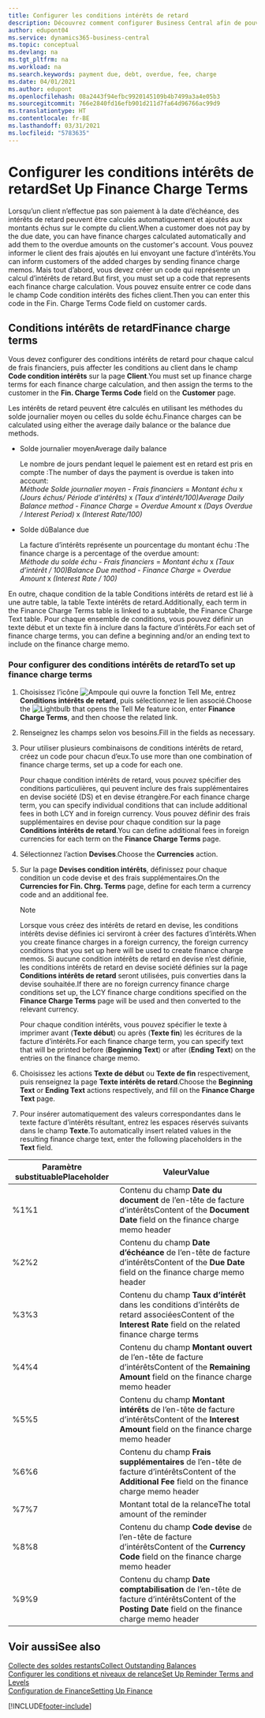 ```yaml
---
title: Configurer les conditions intérêts de retard
description: Découvrez comment configurer Business Central afin de pouvoir informer les clients des frais supplémentaires en envoyant des factures d’intérêts.
author: edupont04
ms.service: dynamics365-business-central
ms.topic: conceptual
ms.devlang: na
ms.tgt_pltfrm: na
ms.workload: na
ms.search.keywords: payment due, debt, overdue, fee, charge
ms.date: 04/01/2021
ms.author: edupont
ms.openlocfilehash: 08a2443f94efbc9920145109b4b7499a3a4e05b3
ms.sourcegitcommit: 766e2840fd16efb901d211d7fa64d96766ac99d9
ms.translationtype: HT
ms.contentlocale: fr-BE
ms.lasthandoff: 03/31/2021
ms.locfileid: "5783635"
---
```

# <a name="set-up-finance-charge-terms"></a><span data-ttu-id="41bb1-103">Configurer les conditions intérêts de retard</span><span class="sxs-lookup"><span data-stu-id="41bb1-103">Set Up Finance Charge Terms</span></span>

<span data-ttu-id="41bb1-104">Lorsqu’un client n’effectue pas son paiement à la date d’échéance, des intérêts de retard peuvent être calculés automatiquement et ajoutés aux montants échus sur le compte du client.</span><span class="sxs-lookup"><span data-stu-id="41bb1-104">When a customer does not pay by the due date, you can have finance charges calculated automatically and add them to the overdue amounts on the customer's account.</span></span> <span data-ttu-id="41bb1-105">Vous pouvez informer le client des frais ajoutés en lui envoyant une facture d’intérêts.</span><span class="sxs-lookup"><span data-stu-id="41bb1-105">You can inform customers of the added charges by sending finance charge memos.</span></span> <span data-ttu-id="41bb1-106">Mais tout d’abord, vous devez créer un code qui représente un calcul d’intérêts de retard.</span><span class="sxs-lookup"><span data-stu-id="41bb1-106">But first, you must set up a code that represents each finance charge calculation.</span></span> <span data-ttu-id="41bb1-107">Vous pouvez ensuite entrer ce code dans le champ Code condition intérêts des fiches client.</span><span class="sxs-lookup"><span data-stu-id="41bb1-107">Then you can enter this code in the Fin. Charge Terms Code field on customer cards.</span></span>  

## <a name="finance-charge-terms"></a><span data-ttu-id="41bb1-108">Conditions intérêts de retard</span><span class="sxs-lookup"><span data-stu-id="41bb1-108">Finance charge terms</span></span>

<span data-ttu-id="41bb1-109">Vous devez configurer des conditions intérêts de retard pour chaque calcul de frais financiers, puis affecter les conditions au client dans le champ **Code condition intérêts** sur la page **Client**.</span><span class="sxs-lookup"><span data-stu-id="41bb1-109">You must set up finance charge terms for each finance charge calculation, and then assign the terms to the customer in the **Fin. Charge Terms Code** field on the **Customer** page.</span></span>

<span data-ttu-id="41bb1-110">Les intérêts de retard peuvent être calculés en utilisant les méthodes du solde journalier moyen ou celles du solde échu.</span><span class="sxs-lookup"><span data-stu-id="41bb1-110">Finance charges can be calculated using either the average daily balance or the balance due methods.</span></span>

* <span data-ttu-id="41bb1-111">Solde journalier moyen</span><span class="sxs-lookup"><span data-stu-id="41bb1-111">Average daily balance</span></span>  
  
  <span data-ttu-id="41bb1-112">Le nombre de jours pendant lequel le paiement est en retard est pris en compte :</span><span class="sxs-lookup"><span data-stu-id="41bb1-112">The number of days the payment is overdue is taken into account:</span></span>  
  <span data-ttu-id="41bb1-113">*Méthode Solde journalier moyen* - *Frais financiers* = *Montant échu* x *(Jours échus/ Période d’intérêts)* x *(Taux d’intérêt/100)*</span><span class="sxs-lookup"><span data-stu-id="41bb1-113">*Average Daily Balance method* - *Finance Charge* = *Overdue Amount* x *(Days Overdue / Interest Period)* x *(Interest Rate/100)*</span></span>

* <span data-ttu-id="41bb1-114">Solde dû</span><span class="sxs-lookup"><span data-stu-id="41bb1-114">Balance due</span></span>  
  
  <span data-ttu-id="41bb1-115">La facture d’intérêts représente un pourcentage du montant échu :</span><span class="sxs-lookup"><span data-stu-id="41bb1-115">The finance charge is a percentage of the overdue amount:</span></span>  
  <span data-ttu-id="41bb1-116">*Méthode du solde échu* - *Frais financiers* = *Montant échu* x *(Taux d’intérêt / 100)*</span><span class="sxs-lookup"><span data-stu-id="41bb1-116">*Balance Due method* - *Finance Charge* = *Overdue Amount* x *(Interest Rate / 100)*</span></span>

<span data-ttu-id="41bb1-117">En outre, chaque condition de la table Conditions intérêts de retard est lié à une autre table, la table Texte intérêts de retard.</span><span class="sxs-lookup"><span data-stu-id="41bb1-117">Additionally, each term in the Finance Charge Terms table is linked to a subtable, the Finance Charge Text table.</span></span> <span data-ttu-id="41bb1-118">Pour chaque ensemble de conditions, vous pouvez définir un texte début et un texte fin à inclure dans la facture d’intérêts.</span><span class="sxs-lookup"><span data-stu-id="41bb1-118">For each set of finance charge terms, you can define a beginning and/or an ending text to include on the finance charge memo.</span></span>

### <a name="to-set-up-finance-charge-terms"></a><span data-ttu-id="41bb1-119">Pour configurer des conditions intérêts de retard</span><span class="sxs-lookup"><span data-stu-id="41bb1-119">To set up finance charge terms</span></span>

1. <span data-ttu-id="41bb1-120">Choisissez l’icône ![Ampoule qui ouvre la fonction Tell Me](media/ui-search/search_small.png "Dites-moi ce que vous voulez faire"), entrez **Conditions intérêts de retard**, puis sélectionnez le lien associé.</span><span class="sxs-lookup"><span data-stu-id="41bb1-120">Choose the ![Lightbulb that opens the Tell Me feature](media/ui-search/search_small.png "Tell me what you want to do") icon, enter **Finance Charge Terms**, and then choose the related link.</span></span>  
2. <span data-ttu-id="41bb1-121">Renseignez les champs selon vos besoins.</span><span class="sxs-lookup"><span data-stu-id="41bb1-121">Fill in the fields as necessary.</span></span>
3. <span data-ttu-id="41bb1-122">Pour utiliser plusieurs combinaisons de conditions intérêts de retard, créez un code pour chacun d’eux.</span><span class="sxs-lookup"><span data-stu-id="41bb1-122">To use more than one combination of finance charge terms, set up a code for each one.</span></span>

    <span data-ttu-id="41bb1-123">Pour chaque condition intérêts de retard, vous pouvez spécifier des conditions particulières, qui peuvent inclure des frais supplémentaires en devise société (DS) et en devise étrangère.</span><span class="sxs-lookup"><span data-stu-id="41bb1-123">For each finance charge term, you can specify individual conditions that can include additional fees in both LCY and in foreign currency.</span></span> <span data-ttu-id="41bb1-124">Vous pouvez définir des frais supplémentaires en devise pour chaque condition sur la page **Conditions intérêts de retard**.</span><span class="sxs-lookup"><span data-stu-id="41bb1-124">You can define additional fees in foreign currencies for each term on the **Finance Charge Terms** page.</span></span>
4. <span data-ttu-id="41bb1-125">Sélectionnez l’action **Devises**.</span><span class="sxs-lookup"><span data-stu-id="41bb1-125">Choose the **Currencies** action.</span></span>
5. <span data-ttu-id="41bb1-126">Sur la page **Devises condition intérêts**, définissez pour chaque condition un code devise et des frais supplémentaires.</span><span class="sxs-lookup"><span data-stu-id="41bb1-126">On the **Currencies for Fin. Chrg. Terms** page, define for each term a currency code and an additional fee.</span></span>

    > [!NOTE]  
    > <span data-ttu-id="41bb1-127">Lorsque vous créez des intérêts de retard en devise, les conditions intérêts devise définies ici serviront à créer des factures d’intérêts.</span><span class="sxs-lookup"><span data-stu-id="41bb1-127">When you create finance charges in a foreign currency, the foreign currency conditions that you set up here will be used to create finance charge memos.</span></span> <span data-ttu-id="41bb1-128">Si aucune condition intérêts de retard en devise n’est définie, les conditions intérêts de retard en devise société définies sur la page **Conditions intérêts de retard** seront utilisées, puis converties dans la devise souhaitée.</span><span class="sxs-lookup"><span data-stu-id="41bb1-128">If there are no foreign currency finance charge conditions set up, the LCY finance charge conditions specified on the **Finance Charge Terms** page will be used and then converted to the relevant currency.</span></span>

    <span data-ttu-id="41bb1-129">Pour chaque condition intérêts, vous pouvez spécifier le texte à imprimer avant (**Texte début**) ou après (**Texte fin**) les écritures de la facture d’intérêts.</span><span class="sxs-lookup"><span data-stu-id="41bb1-129">For each finance charge term, you can specify text that will be printed before (**Beginning Text**) or after (**Ending Text**) on the entries on the finance charge memo.</span></span>  
6. <span data-ttu-id="41bb1-130">Choisissez les actions **Texte de début** ou **Texte de fin** respectivement, puis renseignez la page **Texte intérêts de retard**.</span><span class="sxs-lookup"><span data-stu-id="41bb1-130">Choose the **Beginning Text** or **Ending Text** actions respectively, and fill on the **Finance Charge Text** page.</span></span>
7. <span data-ttu-id="41bb1-131">Pour insérer automatiquement des valeurs correspondantes dans le texte facture d’intérêts résultant, entrez les espaces réservés suivants dans le champ **Texte**.</span><span class="sxs-lookup"><span data-stu-id="41bb1-131">To automatically insert related values in the resulting finance charge text, enter the following placeholders in the **Text** field.</span></span>

|<span data-ttu-id="41bb1-132">Paramètre substituable</span><span class="sxs-lookup"><span data-stu-id="41bb1-132">Placeholder</span></span>|<span data-ttu-id="41bb1-133">Valeur</span><span class="sxs-lookup"><span data-stu-id="41bb1-133">Value</span></span>|  
|-----------------|-----------|  
|<span data-ttu-id="41bb1-134">%1</span><span class="sxs-lookup"><span data-stu-id="41bb1-134">%1</span></span>|<span data-ttu-id="41bb1-135">Contenu du champ **Date du document** de l’en-tête de facture d’intérêts</span><span class="sxs-lookup"><span data-stu-id="41bb1-135">Content of the **Document Date** field on the finance charge memo header</span></span>|  
|<span data-ttu-id="41bb1-136">%2</span><span class="sxs-lookup"><span data-stu-id="41bb1-136">%2</span></span>|<span data-ttu-id="41bb1-137">Contenu du champ **Date d’échéance** de l’en-tête de facture d’intérêts</span><span class="sxs-lookup"><span data-stu-id="41bb1-137">Content of the **Due Date** field on the finance charge memo header</span></span>|  
|<span data-ttu-id="41bb1-138">%3</span><span class="sxs-lookup"><span data-stu-id="41bb1-138">%3</span></span>|<span data-ttu-id="41bb1-139">Contenu du champ **Taux d’intérêt** dans les conditions d’intérêts de retard associées</span><span class="sxs-lookup"><span data-stu-id="41bb1-139">Content of the **Interest Rate** field on the related finance charge terms</span></span>|  
|<span data-ttu-id="41bb1-140">%4</span><span class="sxs-lookup"><span data-stu-id="41bb1-140">%4</span></span>|<span data-ttu-id="41bb1-141">Contenu du champ **Montant ouvert** de l’en-tête de facture d’intérêts</span><span class="sxs-lookup"><span data-stu-id="41bb1-141">Content of the **Remaining Amount** field on the finance charge memo header</span></span>|  
|<span data-ttu-id="41bb1-142">%5</span><span class="sxs-lookup"><span data-stu-id="41bb1-142">%5</span></span>|<span data-ttu-id="41bb1-143">Contenu du champ **Montant intérêts** de l’en-tête de facture d’intérêts</span><span class="sxs-lookup"><span data-stu-id="41bb1-143">Content of the **Interest Amount** field on the finance charge memo header</span></span>|  
|<span data-ttu-id="41bb1-144">%6</span><span class="sxs-lookup"><span data-stu-id="41bb1-144">%6</span></span>|<span data-ttu-id="41bb1-145">Contenu du champ **Frais supplémentaires** de l’en-tête de facture d’intérêts</span><span class="sxs-lookup"><span data-stu-id="41bb1-145">Content of the **Additional Fee** field on the finance charge memo header</span></span>|  
|<span data-ttu-id="41bb1-146">%7</span><span class="sxs-lookup"><span data-stu-id="41bb1-146">%7</span></span>|<span data-ttu-id="41bb1-147">Montant total de la relance</span><span class="sxs-lookup"><span data-stu-id="41bb1-147">The total amount of the reminder</span></span>|  
|<span data-ttu-id="41bb1-148">%8</span><span class="sxs-lookup"><span data-stu-id="41bb1-148">%8</span></span>|<span data-ttu-id="41bb1-149">Contenu du champ **Code devise** de l’en-tête de facture d’intérêts</span><span class="sxs-lookup"><span data-stu-id="41bb1-149">Content of the **Currency Code** field on the finance charge memo header</span></span>|  
|<span data-ttu-id="41bb1-150">%9</span><span class="sxs-lookup"><span data-stu-id="41bb1-150">%9</span></span>|<span data-ttu-id="41bb1-151">Contenu du champ **Date comptabilisation** de l’en-tête de facture d’intérêts</span><span class="sxs-lookup"><span data-stu-id="41bb1-151">Content of the **Posting Date** field on the finance charge memo header</span></span>|  

## <a name="see-also"></a><span data-ttu-id="41bb1-152">Voir aussi</span><span class="sxs-lookup"><span data-stu-id="41bb1-152">See also</span></span>

[<span data-ttu-id="41bb1-153">Collecte des soldes restants</span><span class="sxs-lookup"><span data-stu-id="41bb1-153">Collect Outstanding Balances</span></span>](receivables-collect-outstanding-balances.md)  
[<span data-ttu-id="41bb1-154">Configurer les conditions et niveaux de relance</span><span class="sxs-lookup"><span data-stu-id="41bb1-154">Set Up Reminder Terms and Levels</span></span>](finance-setup-reminders.md)  
[<span data-ttu-id="41bb1-155">Configuration de Finance</span><span class="sxs-lookup"><span data-stu-id="41bb1-155">Setting Up Finance</span></span>](finance-setup-finance.md)  


[!INCLUDE[footer-include](includes/footer-banner.md)]